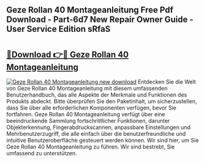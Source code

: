 ## Geze Rollan 40 Montageanleitung Free Pdf Download - Part-6d7 New Repair Owner Guide - User Service Edition sRfaS

# <h2><a href="http://df82e4.blite.top/?on=Geze+Rollan+40+Montageanleitung">🔗Download 👉🔴 Geze Rollan 40 Montageanleitung</a></h2>

[![Geze Rollan 40 Montageanleitung new download](https://i.imgur.com/lujVjoI.png)](http://df82e4.blite.top/?on=Geze+Rollan+40+Montageanleitung)
Entdecken Sie die Welt von Geze Rollan 40 Montageanleitung mit diesem umfassenden Benutzerhandbuch, das alle Aspekte der Merkmale und Funktionen des Produkts abdeckt. Bitte überprüfen Sie den Paketinhalt, um sicherzustellen, dass Sie über alle erforderlichen Komponenten verfügen, bevor Sie fortfahren. Geze Rollan 40 Montageanleitung verfügt über eine beeindruckende Sammlung fortschrittlicher Funktionen, darunter Objekterkennung, Fingerabdruckscannen, anpassbare Einstellungen und Mehrbenutzerzugriff, die alle einfach über die benutzerfreundliche und intuitive Benutzeroberfläche gesteuert werden können. Wir sind hier, um Sie Geze Rollan 40 Montageanleitung zu führen. Wir sind bestrebt, Sie umfassend zu unterstützen.
